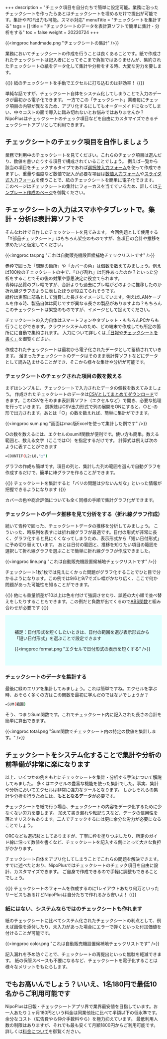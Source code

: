 +++
description = "チェック項目を自分たちで簡単に設定可能。業務に沿ったチェックシートを作ったらあとはチェックシートを埋めるだけで提出が可能です。集計やPDF出力も可能。スマホ対応"
menuTitle = "チェックシートを集計する"
tags = []
title = "チェックシートのデータを表計算ソフトで簡単に集計・分析をする"
toc = false
weight = 20220724
+++

{{<imgproc handmade.png "チェックシートの集計" />}}

業務においてチェックシートの作成を行うことは良くあることです。紙で作成されたチェックシートは記入者にとってそこまで負担ではありませんが、集約されたチェックシートの紙をデータ化して集計や分析をする時、大変な労力を要します。

{{<alice pos="right" icon="here">}}
紙のチェックシートを手動でエクセルに打ち込むのは非効率！
{{</alice>}}

単純な話ですが、チェックシート自体をシステム化してしまうことで入力のデータが最初から電子化できます。
一方でこの「チェックシート」業務毎にチェック項目の内容が異なるため、アプリ化するにしてもオーダーメイドになってしまい、中々コストの面で導入に踏み切れないとお悩みではありませんか？
NipoPlusはチェックシートのチェック項目などを自由にカスタマイズできるチェックシートアプリとして利用できます。

## チェックシートのチェック項目を自作しましょう

業務で利用中のチェックシートを見てください。これらのチェック項目は選んだり、数値を書いたりする項目で構成されていることでしょう。
例えば一覧から該当の項目をチェックするタイプであれば[選択肢入力フォーム](/org/groupsetting/template/select/)を使って作成できますし、重量や温度など数値で記入が必要な項目は[数値入力フォーム](/org/groupsetting/template/math/)や[スライダ式入力フォーム](/org/groupsetting/template/step/)を使うことで、紙のチェックシートを簡単に電子化できます。
このページはチェックシートの集計にフォーカスを当てているため、詳しくは[テンプレート作成のページ](/org/groupsetting/template/make/)を御覧ください。

## チェックシートの入力はスマホやタブレットで。集計・分析は表計算ソフトで

そんなわけで自作したチェックシートを見てみます。
今回例題として使用する「Y部品チェックシート」はもちろん架空のものですが、各項目の合計や推移を求めたいと仮定してください。

{{<imgproc tar.png "これは自動販売機設置候補地チェックリストです" />}}

赤枠で囲った「問題の箇所」や「カバーの色」は個数を数えてみましょう。例えば100枚のチェックシートの中で、「ひび割れ」は何件あったのか？といった分析をすることでその後の対策や意思決定に役立てられます。  
青枠は品質のブレ幅ですが、合計よりも過去にブレ幅がどのように推移したのか折れ線グラフのように表したほうが役立てられそうです。  
緑枠は実際に部品として消費した長さをイメージしています。例えばLANケーブルを作る時、製品自体は同じですが異なる長さの製品がありますよね？もちろんこのチェックシートは架空のものですが、イメージとして捉えてください。

チェックシートの入力自体はスマートフォンやタブレット・もちろんPCからも行うことができます。クラウドシステムのため、どの端末で作成しても所定の箇所にに自動で集約されます。
入力について詳しくは[「日報やチェックシートを書く」](/report/write/)を御覧ください。

作成されたチェックシートは最初から電子化されたデータとして蓄積されていきます。
溜まったチェックシートのデータはそのまま表計算ソフトなどにデータとして読み込ませることができ、そこから様々な集計や分析が可能です。

### チェックシートのチェックされた項目の数を数える

まずはシンプルに、チェックシートで入力されたデータの個数を数えてみましょう。
作成されたチェックシートのデータは[CSVとしてまとめてダウンロード](/report/totalling/csv/)できます。このCSVをそのまま表計算ソフト（エクセルなど）で開き、必要な処理を行っていきます。
選択肢はCSV出力形式で列の展開をONにすると、○と-の形で出力されます。あとは「○」の数を数えれば、簡単に集計ができます。

{{<imgproc sum.png "画面はmac版Excelを使って集計した例です" />}}

○の数を数えるには、エクセルのsumif関数が便利です。使い方も簡単。数える範囲と、数える文字（ここでは○）を指定するだけです。
計算式は例えば次のように表すことができます

```sh
=COUNTIF(L2:L8,"○")
```

グラフの作成も簡単です。項目の列と、集計した列の範囲を選んで自動グラフを作成するだけで、簡単に棒グラフを作ることができます。

{{<alice pos="right" icon="guide">}}
チェックシートを集計すると「バリの問題は少ないんだな」といった情報が把握できるようになります
{{</alice>}}

カバーの色や総合評価についても全く同様の手順で集計グラフ化ができます。

### チェックシートのデータ推移を見て分析をする（折れ線グラフ作成）

続いて青枠で囲った、チェックシートデータの推移を分析してみましょう。
こういった、時系列を表すには折れ線グラフが最適です。日付の形式が非常に長く、グラフ化すると見にくくなってしまうため、表示形式から「短い日付形式」に予め切り替えています。
あとは日付の範囲と、推移を知りたい項目の範囲を選択して折れ線グラフを選ぶことで簡単に折れ線グラフが作成できました。

{{<imgproc line.png "これは自動販売機設置候補地チェックリストです" />}}

チェックシート1枚1枚では見えにくかった問題がグラフ化することでひと目で分かるようになります。この例では9/6と9/7でズレ幅がかなり広く、ここで何か問題があった可能性を知ることができます。

{{<alice pos="right" icon="ok">}}
他にも重量誤差が10以上は色を付けて強調させたり、誤差の大小順で並べ替えをしたりすることもできます。この例だと負数が出てくるので[ABS関数](https://support.microsoft.com/ja-jp/office/abs-%E9%96%A2%E6%95%B0-3420200f-5628-4e8c-99da-c99d7c87713c)と組み合わせが必要です
{{</alice>}}

<div style="background:lightcyan;padding:30px">

補足：日付形式を短くしたいときは、日付の範囲を選び表示形式から「短い日付形式」を選ぶことで設定できます

{{<imgproc format.png "エクセルで日付形式の表示を短くする" />}}

</div>

### チェックシートのデータを集計する

最後に緑のエリアを集計してみましょう。これは簡単ですね。エクセルを学ぶ時、おそらく多くの方はこの関数を最初に学んだのではないでしょうか？

```sh
=SUM(範囲)
```

そう、つまりSum関数です。これでチェックシート内に記入された長さの合計を簡単に算出できます。

{{<imgproc total.png "Sum関数でチェックシート内の特定の数値を集計します。" />}}

## チェックシートをシステム化することで集計や分析の前準備が非常に楽になります

以上、いくつかの例をもとにチェックシートを集計・分析する手法について解説してみました。
多くはエクセルの豊富な機能を使った集計でした。事実、集計や分析においてエクセルは非常に強力なツールとなります。
しかしそれらの集計や分析を行うためには、**もととなるデータ**が必要です。

チェックシートを紙で行う場合、チェックシートの内容をデータ化するために少なくない労力を要します。
加えて書き漏れや転記ミスなど、データの信用性を落とすリスクもあります。二人でチェックするには更に余分な労力が必要になることでしょう。

ORCなども選択肢としてありますが、丁寧に枠を塗りつぶしたり、所定のガイド線に沿って数値を書くなど、チェックシートを記入する側にとって大きな負担がかかります。

チェックシート自体をアプリ化してしまうことでこれらの問題を解決できます。すでに述べたとおり、NipoPlusではチェックシートのチェック項目を自由に設計、カスタマイズできます。
ご自身で作成できるので手軽に調整もできることでしょう。

{{<alice pos="right" icon="ok">}}
チェックシートのフォームを作成するのに1レイアウトあたり何万といったサービスもあるけどNipoPlusは自分たちで作れるから安いよ！
{{</alice>}}

### 紙にはない、システムならではのチェックシートも作れます

紙のチェックシートに比べてシステム化されたチェックシートの利点として、例えば画像を添付したり、未入力があった場合にエラーで弾くといった付加価値を付けることが可能です。

{{<imgproc color.png "これは自動販売機設置候補地チェックリストです" />}}

記入漏れを予め防ぐことで、チェックシートの再提出といった無駄を軽減できます。
紙の保管スペースも不要になるなど、チェックシートを電子化することは様々なメリットをもたらします。

## でもお高いんでしょう？いいえ、1名180円で最低10名からご利用可能です

NipoPlusは日報・チェックシートアプリ界で業界最安値を目指しています。お一人あたり１ヶ月180円という料金は同業他社に比べて半額以下の低水準です。
余分なコスト（広告費やら仲介手数料やら）を極力抑えています。
最低利用人数の制限はありますが、それでも最も安くて月額1800円からご利用可能です。詳しくは[料金について](/price/)を御覧ください。
